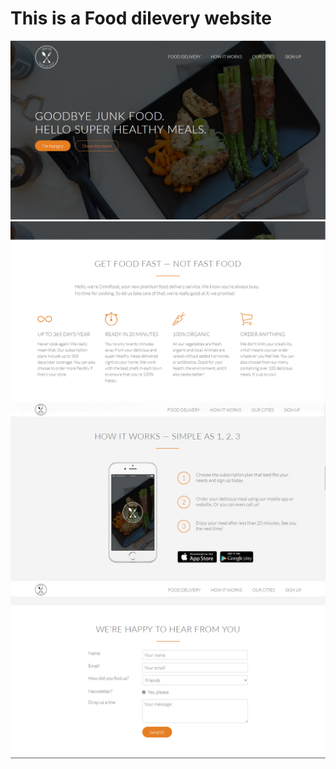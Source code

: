 # This is a Food dilevery website
![](/resources/img/Homepage.PNG)
![](/resources/img/ss2.PNG)
![](/resources/img/ss3.PNG)
![](/resources/img/ss4.PNG)
